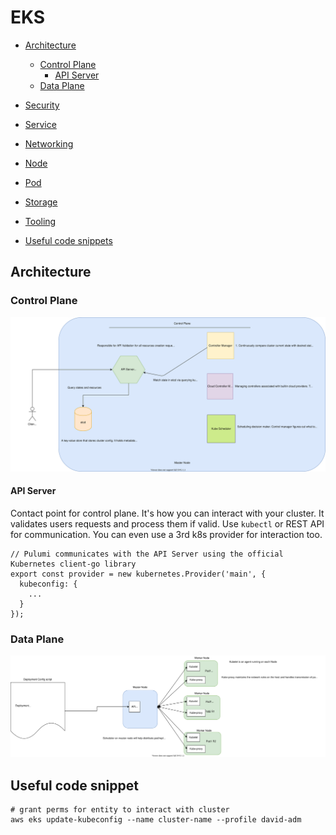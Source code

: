 # EKS

- [Architecture](#architecture)
  - [Control Plane](#control-plane)
    - [API Server](#api-server)
  - [Data Plane](#data-plane)
- [Security](./security.md)
- [Service](./service.md)
- [Networking](./networking.md)
- [Node](./node.md)
- [Pod](./pod.md)
- [Storage](./storage.md)

- [Tooling](./tooling.md)
- [Useful code snippets](useful-code-snippet)

## Architecture

### Control Plane

![Diagram](./k8s-control-plane.svg)

#### API Server

Contact point for control plane. It's how you can interact with your cluster. It validates users requests and process them if valid. Use `kubectl` or REST API for communication.
You can even use a 3rd k8s provider for interaction too.

```
// Pulumi communicates with the API Server using the official Kubernetes client-go library
export const provider = new kubernetes.Provider('main', {
  kubeconfig: {
    ...
  }
});
```

### Data Plane

![Diagram](./k8s-master-worker-comm.svg)

## Useful code snippet


```shell
# grant perms for entity to interact with cluster
aws eks update-kubeconfig --name cluster-name --profile david-adm
```
